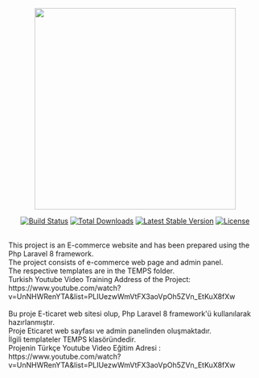 <p align="center"><a href="https://laravel.com" target="_blank"><img src="https://raw.githubusercontent.com/laravel/art/master/logo-lockup/5%20SVG/2%20CMYK/1%20Full%20Color/laravel-logolockup-cmyk-red.svg" width="400"></a></p>

<p align="center">
<a href="https://travis-ci.org/laravel/framework"><img src="https://travis-ci.org/laravel/framework.svg" alt="Build Status"></a>
<a href="https://packagist.org/packages/laravel/framework"><img src="https://img.shields.io/packagist/dt/laravel/framework" alt="Total Downloads"></a>
<a href="https://packagist.org/packages/laravel/framework"><img src="https://img.shields.io/packagist/v/laravel/framework" alt="Latest Stable Version"></a>
<a href="https://packagist.org/packages/laravel/framework"><img src="https://img.shields.io/packagist/l/laravel/framework" alt="License"></a>
</p>
<br>
This project is an E-commerce website and has been prepared using the Php Laravel 8 framework.<br>
The project consists of e-commerce web page and admin panel.<br>
The respective templates are in the TEMPS folder.<br>
Turkish Youtube Video Training Address of the Project:<br>
https://www.youtube.com/watch?v=UnNHWRenYTA&list=PLIUezwWmVtFX3aoVpOh5ZVn_EtKuX8fXw<br>
<br>
Bu proje E-ticaret web sitesi olup, Php Laravel 8 framework'ü kullanılarak hazırlanmıştır.<br>
Proje Eticaret web sayfası ve admin panelinden oluşmaktadır.<br>
İlgili templateler TEMPS  klasöründedir.<br>
Projenin Türkçe Youtube Video Eğitim Adresi : <br>
https://www.youtube.com/watch?v=UnNHWRenYTA&list=PLIUezwWmVtFX3aoVpOh5ZVn_EtKuX8fXw<br>
